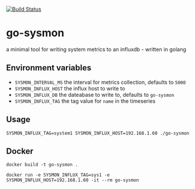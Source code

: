 [![Build Status](https://travis-ci.org/weber-software/go-sysmon.svg?branch=master)](https://travis-ci.org/weber-software/go-sysmon)

# go-sysmon
a minimal tool for writing system metrics to an influxdb - written in golang

## Environment variables
- `SYSMON_INTERVAL_MS` the interval for metrics collection, defaults to `5000`
- `SYSMON_INFLUX_HOST` the influx host to write to
- `SYSMON_INFLUX_DB` the dateabase to write to, defaults to `go-sysmon`
- `SYSMON_INFLUX_TAG` the tag value for `name` in the timeseries

## Usage

`SYSMON_INFLUX_TAG=system1 SYSMON_INFLUX_HOST=192.168.1.60 ./go-sysmon`

## Docker

`docker build -t go-sysmon .`

`docker run -e SYSMON_INFLUX_TAG=sys1 -e SYSMON_INFLUX_HOST=192.168.1.60 -it --rm go-sysmon`